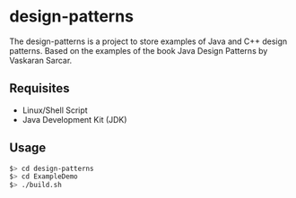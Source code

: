 # design-patterns
The design-patterns is a project to store examples of Java and C++ design patterns. Based on the examples of the book Java Design Patterns by Vaskaran Sarcar.

## Requisites

- Linux/Shell Script
- Java Development Kit (JDK)

## Usage


```bash
$> cd design-patterns
$> cd ExampleDemo
$> ./build.sh
```
